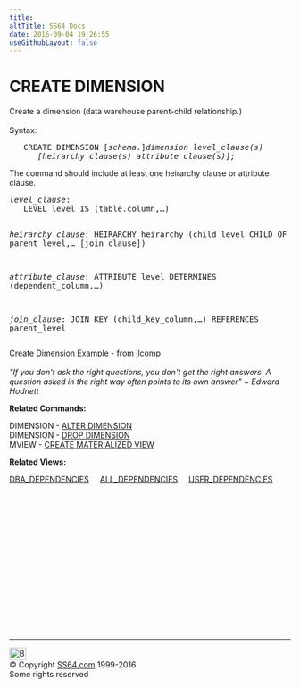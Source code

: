 ```yaml
---
title:
altTitle: SS64 Docs
date: 2016-09-04 19:26:55
useGithubLayout: false
---
```

<!-- #BeginLibraryItem "/Library/head_ora.lbi" --><!-- #EndLibraryItem --><h1>CREATE DIMENSION</h1> 
<p>Create a dimension (data warehouse parent-child relationship.)<br>
  <br>
  Syntax:</p>
<pre>   CREATE DIMENSION [<i>schema</i>.]<i>dimension</i> <i>level_clause(s) 
      [heirarchy_clause(s) attribute_clause(s)];</i></pre>
<p>The command should include at least one heirarchy clause or attribute clause.</p>
<pre><i>level_clause</i>:
   LEVEL level IS (table.column,…)

<i>heirarchy_clause</i>:
   HEIRARCHY heirarchy (child_level CHILD OF parent_level,… [join_clause])

<i>attribute_clause</i>:
   ATTRIBUTE level DETERMINES (dependent_column,…)

<i>join_clause</i>:
   JOIN KEY (child_key_column,…) REFERENCES parent_level</pre>
<p><a href="http://www.jlcomp.demon.co.uk/dimensions.html">Create Dimension Example </a>- from jlcomp<br>
  <br>
  <i class="quote">"If you don't ask the right questions, you don't get the right answers. A question asked in the right way often points to its own answer" ~ Edward Hodnett </i></p>
<p><b>Related Commands:</b></p>
<p>DIMENSION - <a href="dimension_a.html">ALTER DIMENSION</a> <br>
  DIMENSION - <a href="dimension_d.html">DROP DIMENSION</a><br>
  MVIEW  - <a href="mview_c.html">CREATE MATERIALIZED VIEW</a> </p>
<p><b>Related Views:</b></p>
<p class="code"> <a href="../orad/DBA_DEPENDENCIES.html">DBA_DEPENDENCIES</a>&nbsp;&nbsp;&nbsp;&nbsp;&nbsp;<a href="../orad/ALL_DEPENDENCIES.html">ALL_DEPENDENCIES</a>&nbsp;&nbsp;&nbsp;&nbsp;&nbsp;<a href="../orad/USER_DEPENDENCIES.html">USER_DEPENDENCIES</a> </p><!-- #BeginLibraryItem "/Library/foot_ora.lbi" --><p>
<!-- oracle-footer -->
<ins class="adsbygoogle" style="display:inline-block;width:300px;height:250px" data-ad-client="ca-pub-6140977852749469" data-ad-slot="4275490898"></ins>
<script>
(adsbygoogle = window.adsbygoogle || []).push({});
</script></p>
<hr>
<div id="bl" class="footer"><a href="dimension_c.html#"><img src="../images/top.png" width="30" height="22" alt="Back to the Top"></a></div>
<div id="br" class="footer, tagline">© Copyright <a href="../index.html">SS64.com</a> 1999-2016<br>
Some rights reserved</div><!-- #EndLibraryItem -->

